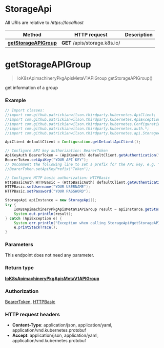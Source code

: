 # StorageApi

All URIs are relative to *https://localhost*

Method | HTTP request | Description
------------- | ------------- | -------------
[**getStorageAPIGroup**](StorageApi.md#getStorageAPIGroup) | **GET** /apis/storage.k8s.io/ | 


<a name="getStorageAPIGroup"></a>
# **getStorageAPIGroup**
> IoK8sApimachineryPkgApisMetaV1APIGroup getStorageAPIGroup()



get information of a group

### Example
```java
// Import classes:
//import com.github.patrickianwilson.thirdparty.kubernetes.ApiClient;
//import com.github.patrickianwilson.thirdparty.kubernetes.ApiException;
//import com.github.patrickianwilson.thirdparty.kubernetes.Configuration;
//import com.github.patrickianwilson.thirdparty.kubernetes.auth.*;
//import com.github.patrickianwilson.thirdparty.kubernetes.api.StorageApi;

ApiClient defaultClient = Configuration.getDefaultApiClient();

// Configure API key authorization: BearerToken
ApiKeyAuth BearerToken = (ApiKeyAuth) defaultClient.getAuthentication("BearerToken");
BearerToken.setApiKey("YOUR API KEY");
// Uncomment the following line to set a prefix for the API key, e.g. "Token" (defaults to null)
//BearerToken.setApiKeyPrefix("Token");

// Configure HTTP basic authorization: HTTPBasic
HttpBasicAuth HTTPBasic = (HttpBasicAuth) defaultClient.getAuthentication("HTTPBasic");
HTTPBasic.setUsername("YOUR USERNAME");
HTTPBasic.setPassword("YOUR PASSWORD");

StorageApi apiInstance = new StorageApi();
try {
    IoK8sApimachineryPkgApisMetaV1APIGroup result = apiInstance.getStorageAPIGroup();
    System.out.println(result);
} catch (ApiException e) {
    System.err.println("Exception when calling StorageApi#getStorageAPIGroup");
    e.printStackTrace();
}
```

### Parameters
This endpoint does not need any parameter.

### Return type

[**IoK8sApimachineryPkgApisMetaV1APIGroup**](IoK8sApimachineryPkgApisMetaV1APIGroup.md)

### Authorization

[BearerToken](../README.md#BearerToken), [HTTPBasic](../README.md#HTTPBasic)

### HTTP request headers

 - **Content-Type**: application/json, application/yaml, application/vnd.kubernetes.protobuf
 - **Accept**: application/json, application/yaml, application/vnd.kubernetes.protobuf

